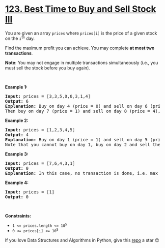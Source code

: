 # [123. Best Time to Buy and Sell Stock III][title]

<p>You are given an array <code>prices</code> where <code>prices[i]</code> is the price of a given stock on the <code>i<sup>th</sup></code> day.</p>
<p>Find the maximum profit you can achieve. You may complete <strong>at most two transactions</strong>.</p>
<p><strong>Note:</strong> You may not engage in multiple transactions simultaneously (i.e., you must sell the stock before you buy again).</p>
<p> </p>
<p><strong>Example 1:</strong></p>
<pre><strong>Input:</strong> prices = [3,3,5,0,0,3,1,4]
<strong>Output:</strong> 6
<strong>Explanation:</strong> Buy on day 4 (price = 0) and sell on day 6 (price = 3), profit = 3-0 = 3.
Then buy on day 7 (price = 1) and sell on day 8 (price = 4), profit = 4-1 = 3.</pre>
<p><strong>Example 2:</strong></p>
<pre><strong>Input:</strong> prices = [1,2,3,4,5]
<strong>Output:</strong> 4
<strong>Explanation:</strong> Buy on day 1 (price = 1) and sell on day 5 (price = 5), profit = 5-1 = 4.
Note that you cannot buy on day 1, buy on day 2 and sell them later, as you are engaging multiple transactions at the same time. You must sell before buying again.
</pre>
<p><strong>Example 3:</strong></p>
<pre><strong>Input:</strong> prices = [7,6,4,3,1]
<strong>Output:</strong> 0
<strong>Explanation:</strong> In this case, no transaction is done, i.e. max profit = 0.
</pre>
<p><strong>Example 4:</strong></p>
<pre><strong>Input:</strong> prices = [1]
<strong>Output:</strong> 0
</pre>
<p> </p>
<p><strong>Constraints:</strong></p>
<ul>
<li><code>1 &lt;= prices.length &lt;= 10<sup>5</sup></code></li>
<li><code>0 &lt;= prices[i] &lt;= 10<sup>5</sup></code></li>
</ul>


If you love Data Structures and Algorithms in Python, give this [repo][me] a star :wink:

[title]: https://leetcode.com/problems/best-time-to-buy-and-sell-stock-iii
[me]: https://github.com/bumblebee211196/awesome-python-leetcode